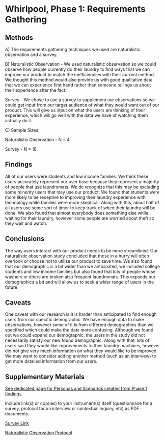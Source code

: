 # Whirlpool, Phase 1: Requirements Gathering

## Methods
A) The requirements gathering techniques we used are naturalistic observation and a survey.

B) Naturalistic Observation - We used naturalistic observation so we could observe how people currently do their laundry to find ways that we can improve our product to match the inefficiencies with their current method. We thought this method would also provide us with good qualitative data that we can experience first hand rather than someone tellings us about their experience after the fact.

Survey - We chose to use a survey to supplement our observations so we could get input from our target audience of what they would want out of our product. This will give us input on what the users are thinking of their experience, which will go well with the data we have of watching them actually do it.

C) Sample Sizes:

Naturalistic Observation - N = 4

Survey - N = 18

## Findings

All of our users were students and low income families. We think these users accurately represent our user base because they represent a majority of people that use laundromats. We do recognize that this may be excluding some minority users that may use our product. We found that students were more likely to be receptive to improving their laundry experience with technology while families were more skeptical. Along with this, about half of all users use some sort of timer to keep track of when their laundry will be done. We also found that almost everybody does something else while waiting for their laundry, however some people are worried about theft so they wait and watch. 


## Conclusions
The way users interact with our product needs to be more streamlined. Our naturalistic observation study concluded that those in a hurry will often overlook or choose not to utilize our product to save time. We also found that our demographic is a bit wider than we anticipated, we included college students and low income families but also found that lots of people whose washers or driers are broken also frequent laundromats. This expands our demographics a bit and will allow us to seek a wider range of users in the future.


## Caveats
One caveat with our research is it is harder than anticipated to find enough users from our specific demographic. We have enough data to make observations, however some of it is from different demographics than we specified which could make the data more confusing. Although we found out we could expand our demographic, the users in the study did not necessarily satisfy our new found demographic. Along with that, lots of users said they would like improvements to their laundry machines, however did not give very much information on what they would like to be improved. We may want to consider adding another method (such as an interview) to get more detailed information from our users.


## Supplementary Materials

[See dedicated page for Personas and Scenarios created from Phase 1 findings](../personas-scenarios.md)


Include link(s) or cop(ies) to your instrument(s) itself (questionnaire for a survey, protocol for an interview or contextual inquiry, etc) as PDF documents.

[Survey Link](https://forms.gle/XrCN7j54Y3MTcY1o6)

[Naturalistic Observation Protocol]()
